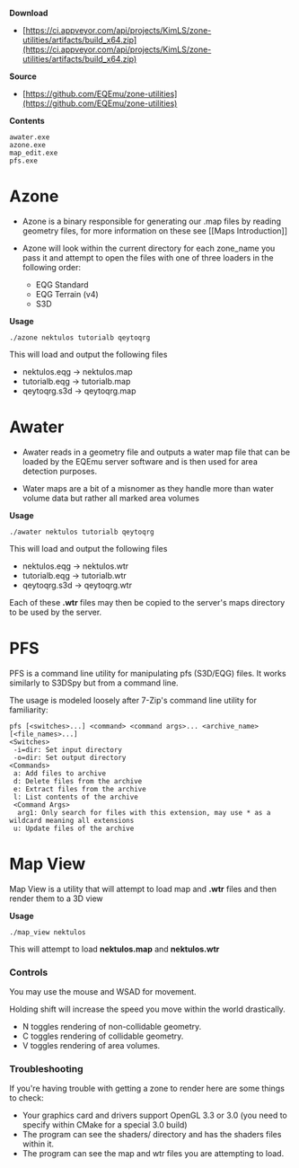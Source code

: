 **Download**
* [https://ci.appveyor.com/api/projects/KimLS/zone-utilities/artifacts/build_x64.zip](https://ci.appveyor.com/api/projects/KimLS/zone-utilities/artifacts/build_x64.zip)

**Source** 
* [https://github.com/EQEmu/zone-utilities](https://github.com/EQEmu/zone-utilities)

**Contents**
```
awater.exe
azone.exe
map_edit.exe
pfs.exe
```
# Azone

* Azone is a binary responsible for generating our .map files by reading geometry files, for more information on these see [[Maps Introduction]]

* Azone will look within the current directory for each zone_name you pass it and attempt to open the files with one of three loaders in the following order:
  * EQG Standard
  * EQG Terrain (v4)
  * S3D

**Usage**

```
./azone nektulos tutorialb qeytoqrg
```

This will load and output the following files

* nektulos.eqg -> nektulos.map
* tutorialb.eqg -> tutorialb.map
* qeytoqrg.s3d -> qeytoqrg.map

# Awater

* Awater reads in a geometry file and outputs a water map file that can be loaded by the EQEmu server software and is then used for area detection purposes.

* Water maps are a bit of a misnomer as they handle more than water volume data but rather all marked area volumes

**Usage**

```
./awater nektulos tutorialb qeytoqrg
```

This will load and output the following files
 * nektulos.eqg -> nektulos.wtr
 * tutorialb.eqg -> tutorialb.wtr
 * qeytoqrg.s3d -> qeytoqrg.wtr

Each of these **.wtr** files may then be copied to the server's maps directory to be used by the server.

# PFS

PFS is a command line utility for manipulating pfs (S3D/EQG) files.  It works similarly to S3DSpy but from a command line.

The usage is modeled loosely after 7-Zip's command line utility for familiarity:

```
pfs [<switches>...] <command> <command args>... <archive_name> [<file_names>...]
<Switches>
 -i=dir: Set input directory
 -o=dir: Set output directory
<Commands>
 a: Add files to archive
 d: Delete files from the archive
 e: Extract files from the archive
 l: List contents of the archive
 <Command Args>
  arg1: Only search for files with this extension, may use * as a wildcard meaning all extensions
 u: Update files of the archive
```

# Map View

Map View is a utility that will attempt to load map and **.wtr** files and then render them to a 3D view

**Usage**

```
./map_view nektulos
```

This will attempt to load **nektulos.map** and **nektulos.wtr**


### Controls

You may use the mouse and WSAD for movement.

Holding shift will increase the speed you move within the world drastically.

* N toggles rendering of non-collidable geometry.
* C toggles rendering of collidable geometry.
* V toggles rendering of area volumes.

### Troubleshooting

If you're having trouble with getting a zone to render here are some things to check:

* Your graphics card and drivers support OpenGL 3.3 or 3.0 (you need to specify within CMake for a special 3.0 build)
* The program can see the shaders/ directory and has the shaders files within it.
* The program can see the map and wtr files you are attempting to load.